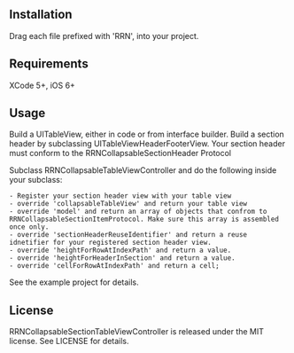 ## Installation

Drag each file prefixed with 'RRN', into your project.

## Requirements

XCode 5+, iOS 6+

## Usage

Build a UITableView, either in code or from interface builder.
Build a section header by subclassing UITableViewHeaderFooterView. Your section header must conform to the RRNCollapsableSectionHeader Protocol

Subclass RRNCollapsableTableViewController and do the following inside your subclass:

	- Register your section header view with your table view
	- override 'collapsableTableView' and return your table view
	- override 'model' and return an array of objects that confrom to RRNCollapsableSectionItemProtocol. Make sure this array is assembled once only.
	- override 'sectionHeaderReuseIdentifier' and return a reuse idnetifier for your registered section header view.
	- override 'heightForRowAtIndexPath' and return a value.
	- override 'heightForHeaderInSection' and return a value.
	- override 'cellForRowAtIndexPath' and return a cell;

See the example project for details.

## License

RRNCollapsableSectionTableViewController is released under the MIT license. See LICENSE for details.